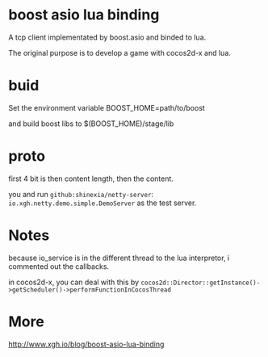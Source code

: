 # boost asio lua binding

A tcp client implementated by boost.asio and binded to lua.

The original purpose is to develop a game with cocos2d-x and lua.


# buid

Set the environment variable BOOST\_HOME=path/to/boost

and build boost libs to $(BOOST\_HOME)/stage/lib

# proto
first 4 bit is then content length, then the content.

you and run `github:shinexia/netty-server`: `io.xgh.netty.demo.simple.DemoServer` as the test server.

# Notes

because io\_service is in the different thread to the lua interpretor, i commented out the callbacks.

in cocos2d-x, you can deal with this by `cocos2d::Director::getInstance()->getScheduler()->performFunctionInCocosThread`

# More

<http://www.xgh.io/blog/boost-asio-lua-binding>
